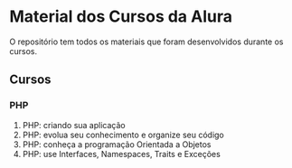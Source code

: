 # Material dos Cursos da Alura
O repositório tem todos os materiais que foram desenvolvidos durante os cursos.

## Cursos
### PHP
1. PHP: criando sua aplicação
2. PHP: evolua seu conhecimento e organize seu código
3. PHP: conheça a programação Orientada a Objetos
4. PHP: use Interfaces, Namespaces, Traits e Exceções
